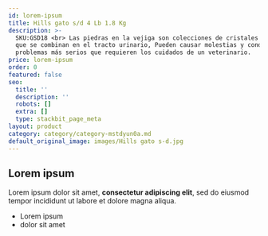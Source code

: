 ```yaml
---
id: lorem-ipsum
title: Hills gato s/d 4 Lb 1.8 Kg
description: >-
  SKU:GSD18 <br> Las piedras en la vejiga son colecciones de cristales minerales
  que se combinan en el tracto urinario, Pueden causar molestias y conducir a
  problemas más serios que requieren los cuidados de un veterinario.
price: lorem-ipsum
order: 0
featured: false
seo:
  title: ''
  description: ''
  robots: []
  extra: []
  type: stackbit_page_meta
layout: product
category: category/category-mstdyun0a.md
default_original_image: images/Hills gato s-d.jpg
---
```

## Lorem ipsum

Lorem ipsum dolor sit amet, **consectetur adipiscing elit**, sed do eiusmod tempor incididunt ut labore et dolore magna aliqua.

- Lorem ipsum
- dolor sit amet